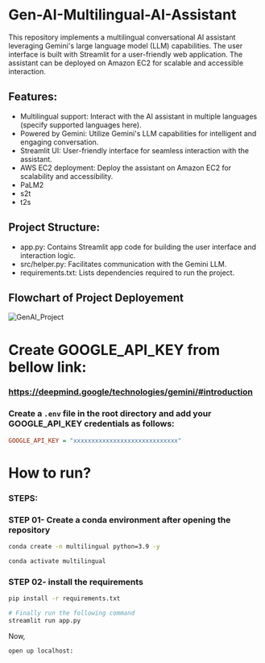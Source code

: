 # Gen-AI-Multilingual-AI-Assistant


This repository implements a multilingual conversational AI assistant leveraging Gemini's large language model (LLM) capabilities. The user interface is built with Streamlit for a user-friendly web application. The assistant can be deployed on Amazon EC2 for scalable and accessible interaction.

## Features:

- Multilingual support: Interact with the AI assistant in multiple languages (specify supported languages here).
- Powered by Gemini: Utilize Gemini's LLM capabilities for intelligent and engaging conversation.
- Streamlit UI: User-friendly interface for seamless interaction with the assistant.
- AWS EC2 deployment: Deploy the assistant on Amazon EC2 for scalability and accessibility.
- PaLM2
- s2t
- t2s
  
## Project Structure:

- app.py: Contains Streamlit app code for building the user interface and interaction logic.
- src/helper.py: Facilitates communication with the Gemini LLM.
- requirements.txt: Lists dependencies required to run the project.

## Flowchart of Project Deployement

![GenAI_Project](https://github.com/data-pioneer/Gen-AI-Multilingual-AI-Assistant-main/assets/33811437/097e5e20-e276-436d-ab1a-ce7bc842c831)

# Create GOOGLE_API_KEY from bellow link:
### https://deepmind.google/technologies/gemini/#introduction

### Create a `.env` file in the root directory and add your GOOGLE_API_KEY credentials as follows:

```ini
GOOGLE_API_KEY = "xxxxxxxxxxxxxxxxxxxxxxxxxxxxx"
```


# How to run?
### STEPS:

### STEP 01- Create a conda environment after opening the repository

```bash
conda create -n multilingual python=3.9 -y
```

```bash
conda activate multilingual
```


### STEP 02- install the requirements
```bash
pip install -r requirements.txt
```


```bash
# Finally run the following command
streamlit run app.py
```

Now,
```bash
open up localhost:
```
